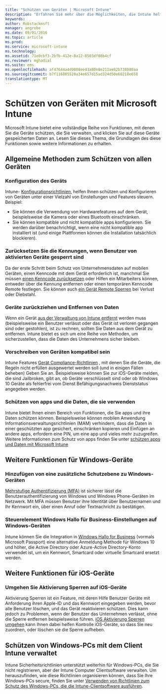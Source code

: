 ```yaml
---
title: "Schützen von Geräten | Microsoft Intune"
description: "Erfahren Sie mehr über die Möglichkeiten, die Intune helfen können, dass Sie Ihre Geräte vor unbefugtem Zugriff und ausgefeilte schützen."
keywords: 
author: Robstackmsft
manager: angrobe
ms.date: 09/01/2016
ms.topic: article
ms.prod: 
ms.service: microsoft-intune
ms.technology: 
ms.assetid: 71e0cbf3-2bfb-412e-8a12-8503df08b4cf
ms.reviewer: mghadial
ms.suite: ems
ms.openlocfilehash: af47644a4d9808ee43a80e8e211ae82b738080aa
ms.sourcegitcommit: b7f116805520a34e657d15ad324d50e60218e658
translationtype: MT
---
```

# Schützen von Geräten mit Microsoft Intune

Microsoft Intune bietet eine vollständige Reihe von Funktionen, mit denen Sie die Geräte schützen, die Sie verwalten, und klicken Sie auf diese Geräte gespeicherten Daten an. Lesen Sie dieses Thema, die Grundlagen des diese Funktionen sowie weitere Informationen zu erhalten.

## Allgemeine Methoden zum Schützen von allen Geräten

### Konfiguration des Geräts
Intune- [Konfigurationsrichtlinien](manage-settings-and-features-on-your-devices-with-microsoft-intune-policies.md), helfen Ihnen schützen und Konfigurieren von Geräten unter einer Vielzahl von Einstellungen und Features steuern. Beispiel:
- Sie können die Verwendung von Hardwarefeatures auf dem Gerät, beispielsweise die Kamera oder eines Bluetooth einschränken.
- Sie können kompatible und nicht kompatible apps konfigurieren. Sie werden darüber benachrichtigt, wenn eine nicht kompatible app installiert ist (und einige Plattformen können die Installation tatsächlich blockieren).

### Zurücksetzen Sie die Kennungen, wenn Benutzer von aktivierten Geräte gesperrt sind
Da der erste Schritt beim Schutz von Unternehmensdaten auf mobilen Geräten, einen Kenncode mit dem Gerät erforderlich ist, manchmal Sie müssen [einen Kenncode zurücksetzen](use-remote-lock-and-passcode-reset-in-microsoft-intune.md) oder Hilfen ein Mitarbeiters können, entweder über die Kennung entfernen oder einen temporären Kenncode Remote festlegen. Sie können auch [ein Gerät Remote Sperren](use-remote-lock-and-passcode-reset-in-microsoft-intune.md) bei Verlust oder Diebstahl.

### Geräte zurückziehen und Entfernen von Daten
Wenn ein Gerät [aus der Verwaltung von Intune entfernt](retire-devices-from-microsoft-intune-management) werden muss (beispielsweise ein Benutzer verlässt oder das Gerät ist verloren gegangen sind oder gestohlen), ist zu rechnen, sollten Sie Daten aus dem Gerät zu entfernen. Intune bietet es sich um eine Reihe von Methoden, um sicherzustellen, dass die Daten des Unternehmens sicher bleiben.

### Vorschreiben von Geräten kompatibel sein
Intune Features [Gerät Compliance-Richtlinien](introduction-to-device-compliance-policies-in-microsoft-intune) , mit denen Sie die Geräte, die Regeln nicht erfüllen ausgewertet werden soll (und in einigen Fällen beheben) Geben Sie an. Beispielsweise können Sie zur iOS-Geräte melden, die sind Jailbroken, gibt an, ob Geräte verschlüsselt sind oder ob Windows 10 Geräte als fehlerfrei vom Dienst Befähigungsnachweis Dienststatus angegeben werden.

### Schützen von apps und die Daten, die sie verwenden
Intune bietet Ihnen einen Bereich von Funktionen, die Sie apps und ihre Daten schützen können. Beispielsweise können mobilen Anwendung Informationsverwaltungsrichtlinien (MAM) verhindern, dass die Daten in einer geschützten app gesichert, einschränken kopieren und Einfügen an andere apps, erfordern eine PIN, um eine app und vieles mehr zuzugreifen. Weitere Informationen zum Schutz von apps finden Sie unter [schützen apps und Daten mit Microsoft Intune](protect-apps-and-data-with-microsoft-intune)

## Weitere Funktionen für Windows-Geräte

### Hinzufügen von eine zusätzliche Schutzebene zu Windows-Geräten
[Mehrstufige Authentifizierung (MFA)](protect-windows-devices-with-multi-factor-authentication.md) ist sicherer lässt die Benutzerauthentifizierung von Windows und Windows Phone-Geräten im Netzwerk.  Mit MFA müssen Benutzer ihre Identität über Benutzernamen und Ihr Kennwort ein, über einen Anruf oder Textnachricht zu bestätigen.

### Steuerelement Windows Hallo für Business-Einstellungen auf Windows-Geräten
Intune können Sie die Integration in [Windows Hallo for Business](control-microsoft-passport-settings-on-devices-with-microsoft-intune.md) (vormals Microsoft Passport) eine alternative Anmeldung Methode für Windows 10 und höher, die Active Directory oder Azure-Active Directory-Konto verwendet ist, um ein Kennwort, Smartcard oder virtuelle Smartcard ersetzt werden.

## Weitere Funktionen für iOS-Geräte

### Umgehen Sie Aktivierung Sperren auf iOS-Geräte
Aktivierung Sperren ist ein Feature, mit deren Hilfe Benutzer Geräte mit Anforderung ihren Apple-ID und das Kennwort eingegeben werden, bevor alle Benutzer löschen, und das Gerät reaktivieren schützen. Dies kann jedoch zu Problemen, wenn der Benutzer das Unternehmen verlässt, ohne die Sperre entfernen beispielsweise führen. [iOS Aktivierung Sperren umgehen](help-protect-ios-devices-with-activation-lock-bypass-for-microsoft-intune.md) kann Ihnen dabei helfen Kontrolle iOS-Geräte, so dass Sie neu zuordnen, oder löschen sie die Sperre aufheben.



## Schützen von Windows-PCs mit dem Client Intune verwaltet
Intune Sicherheitsrichtlinien unterstützt weiterhin für Windows-PCs, die Sie nicht registrieren, aber der Intune Computer Clientsoftware verwalten. Um herauszufinden, wie diese Richtlinien organisieren können, dass Sie Ihre Windows-PCs secure, finden Sie unter [Verwenden von Richtlinien zum Schutz des Windows-PCs, die die Intune-Clientsoftware ausführen](policies-to-protect-windows-pcs-in-microsoft-intune.md).
